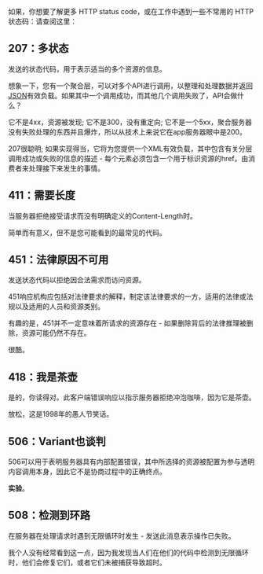 如果，你想要了解更多 HTTP status code，或在工作中遇到一些不常用的 HTTP 状态码：请查阅这里：

## 207：多状态

发送的状态代码，用于表示适当的多个资源的信息。

想象一下，您有一个聚合层，可以对多个API进行调用，以整理和处理数据并返回[JSON](https://hackernoon.com/tagged/json)有效负载。如果其中一个调用成功，而其他几个调用失败了，API会做什么？

它不是4xx，资源被发现; 它不是300，没有重定向; 它不是一个5xx，聚合服务器没有失败处理的东西并且爆炸，所以从技术上来说它在app服务器眼中是200。

207很聪明; 如果实现得当，它将为您提供一个XML有效负载，其中包含有关分层调用成功或失败的信息的描述 - 每个元素必须包含一个用于标识资源的href。由消费者来处理接下来发生的事情。

## 411：需要长度

当服务器拒绝接受请求而没有明确定义的Content-Length时。

简单而有意义，但不是您可能看到的最常见的代码。

## 451：法律原因不可用

发送状态代码以拒绝因合法需求而访问资源。

451响应机构应包括对法律要求的解释，制定该法律要求的一方，适用的法律或法规以及适用的人员和资源类别。

有趣的是，451并不一定意味着所请求的资源存在 - 如果删除背后的法律推理被删除，资源可能仍然不存在。

很酷。

## 418：我是茶壶

是的，你读得对。此客户端错误响应以指示服务器拒绝冲泡咖啡，因为它是茶壶。

放松，这是1998年的愚人节笑话。

## 506：Variant也谈判

506可以用于表明服务器具有内部配置错误，其中所选择的资源被配置为参与透明内容调用本身，因此它不是协商过程中的正确终点。

**实验**。

## 508：检测到环路

在服务器在处理请求时遇到无限循环时发生 - 发送此消息表示操作已失败。

我个人没有经常看到这一点，因为我发现当人们在他们的代码中检测到无限循环时，他们会修复它们，或者它们未被捕获导致超时。

